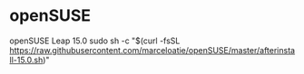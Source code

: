 # openSUSE
openSUSE Leap 15.0
sudo sh -c "$(curl -fsSL https://raw.githubusercontent.com/marceloatie/openSUSE/master/afterinstall-15.0.sh)"
